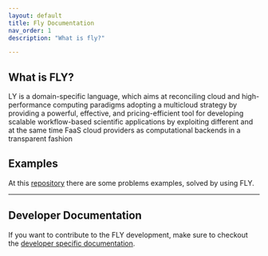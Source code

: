 ```yaml
---
layout: default
title: Fly Documentation
nav_order: 1
description: "What is fly?"

---
```


## What is FLY?

LY is a domain-specific language, which aims at reconciling cloud and high-performance computing paradigms adopting a multicloud strategy by providing a powerful, effective, and pricing-efficient tool for developing scalable workflow-based scientific applications by exploiting different and at the same time FaaS cloud providers as computational backends in a transparent fashion

## Examples

At this [repository](https://github.com/fly-language/fly-language_examples) there are some problems examples, solved by using FLY.

---

## Developer Documentation

If you want to contribute to the FLY development, make sure to checkout the [developer specific documentation](./developerdoc.html).
